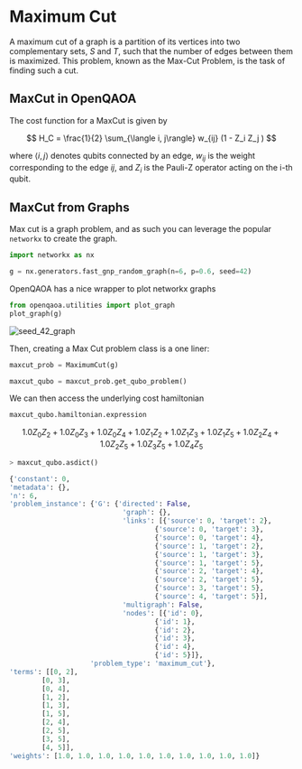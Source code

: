 # Maximum Cut

A maximum cut of a graph is a partition of its vertices into two complementary sets, $S$ and $T$, such that the number of edges between them is maximized. This problem, known as the Max-Cut Problem, is the task of finding such a cut.



## MaxCut in OpenQAOA

The cost function for a MaxCut is given by

$$
H_C = \frac{1}{2} \sum_{\langle i, j\rangle} w_{ij} (1 - Z_i Z_j )
$$

where $\langle i, j\rangle$ denotes qubits connected by an edge, $w_{ij}$ is the weight corresponding to the edge $ij$, and $Z_i$ is the Pauli-Z operator acting on the i-th qubit.

## MaxCut from Graphs

Max cut is a graph problem, and as such you can leverage the popular `networkx` to create the graph. 

```Python
import networkx as nx

g = nx.generators.fast_gnp_random_graph(n=6, p=0.6, seed=42)
```

OpenQAOA has a nice wrapper to plot networkx graphs

```Python
from openqaoa.utilities import plot_graph
plot_graph(g)
```

![seed_42_graph](/img/seed_42_graph.png)

Then, creating a Max Cut problem class is a one liner:

```Python
maxcut_prob = MaximumCut(g)

maxcut_qubo = maxcut_prob.get_qubo_problem()
```

We can then access the underlying cost hamiltonian 

```Python
maxcut_qubo.hamiltonian.expression
```

$$
1.0Z_{0}Z_{2} + 1.0Z_{0}Z_{3} + 1.0Z_{0}Z_{4} + 1.0Z_{1}Z_{2} + 1.0Z_{1}Z_{3} + 1.0Z_{1}Z_{5} + 1.0Z_{2}Z_{4} + 1.0Z_{2}Z_{5} + 1.0Z_{3}Z_{5} + 1.0Z_{4}Z_{5}
$$


```Python
> maxcut_qubo.asdict()

{'constant': 0,
'metadata': {},
'n': 6,
'problem_instance': {'G': {'directed': False,
                            'graph': {},
                            'links': [{'source': 0, 'target': 2},
                                    {'source': 0, 'target': 3},
                                    {'source': 0, 'target': 4},
                                    {'source': 1, 'target': 2},
                                    {'source': 1, 'target': 3},
                                    {'source': 1, 'target': 5},
                                    {'source': 2, 'target': 4},
                                    {'source': 2, 'target': 5},
                                    {'source': 3, 'target': 5},
                                    {'source': 4, 'target': 5}],
                            'multigraph': False,
                            'nodes': [{'id': 0},
                                    {'id': 1},
                                    {'id': 2},
                                    {'id': 3},
                                    {'id': 4},
                                    {'id': 5}]},
                    'problem_type': 'maximum_cut'},
'terms': [[0, 2],
        [0, 3],
        [0, 4],
        [1, 2],
        [1, 3],
        [1, 5],
        [2, 4],
        [2, 5],
        [3, 5],
        [4, 5]],
'weights': [1.0, 1.0, 1.0, 1.0, 1.0, 1.0, 1.0, 1.0, 1.0, 1.0]}
```